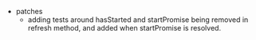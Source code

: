 * patches
    * adding tests around hasStarted and startPromise being removed in refresh method, and added when startPromise is resolved.
